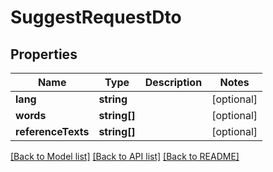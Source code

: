 # SuggestRequestDto

## Properties
Name | Type | Description | Notes
------------ | ------------- | ------------- | -------------
**lang** | **string** |  | [optional] 
**words** | **string[]** |  | [optional] 
**referenceTexts** | **string[]** |  | [optional] 

[[Back to Model list]](../README.md#documentation-for-models) [[Back to API list]](../README.md#documentation-for-api-endpoints) [[Back to README]](../README.md)


